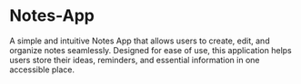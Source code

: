 # Notes-App
A simple and intuitive Notes App that allows users to create, edit, and organize notes seamlessly. Designed for ease of use, this application helps users store their ideas, reminders, and essential information in one accessible place.
